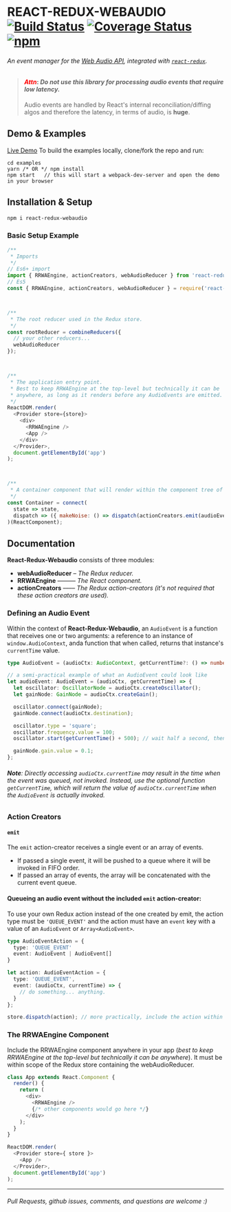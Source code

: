 # REACT-REDUX-WEBAUDIO [![Build Status](https://travis-ci.org/bsaphier/react-redux-webaudio.svg?branch=master)](https://travis-ci.org/bsaphier/react-redux-webaudio) [![Coverage Status](https://coveralls.io/repos/github/bsaphier/react-redux-webaudio/badge.svg?branch=master)](https://coveralls.io/github/bsaphier/react-redux-webaudio) [![npm](https://img.shields.io/npm/v/react-redux-webaudio.svg)](https://www.npmjs.com/package/react-redux-webaudio)
###### An event manager for the [Web Audio API](https://developer.mozilla.org/en-US/docs/Web/API/Web_Audio_API), integrated with [`react-redux`](https://redux.js.org/basics/usagewithreact).

> #### <span style="color:red">***Attn***</span>: *Do not use this library for processing audio events that require low latency.*
> Audio events are handled by React's internal reconciliation/diffing algos and therefore the latency, in terms of audio, is **huge**.

## Demo & Examples
[Live Demo](https://bsaphier.github.io/react-redux-webaudio/examples/public/index.html)
To build the examples locally, clone/fork the repo and run:
```
cd examples
yarn /* OR */ npm install
npm start   // this will start a webpack-dev-server and open the demo in your browser
```

## Installation & Setup
```bash
npm i react-redux-webaudio
```


### Basic Setup Example
```javascript
/**
 * Imports
 */
// Es6+ import
import { RRWAEngine, actionCreators, webAudioReducer } from 'react-redux-webaudio';
// Es5
const { RRWAEngine, actionCreators, webAudioReducer } = require('react-redux-webaudio');



/**
 * The root reducer used in the Redux store.
 */
const rootReducer = combineReducers({
  // your other reducers...
  webAudioReducer
});



/**
 * The application entry point.
 * Best to keep RRWAEngine at the top-level but technically it can be
 * anywhere, as long as it renders before any AudioEvents are emitted.
 */
ReactDOM.render(
  <Provider store={store}>
    <div>
      <RRWAEngine />
      <App />
    </div>
  </Provider>,
  document.getElementById('app')
);



/**
 * A container component that will render within the component tree of <App />
 */
const Container = connect(
  state => state,
  dispatch => ({ makeNoise: () => dispatch(actionCreators.emit(audioEvent)) })
)(ReactComponent);
```


## Documentation

**React-Redux-Webaudio** consists of three modules:
- **webAudioReducer** – *The Redux reducer.*
- **RRWAEngine** –––––– *The React component.*
- **actionCreators** –––– *The Redux action-creators (it's not required that these action creators are used).*


### Defining an Audio Event
Within the context of **React-Redux-Webaudio**, an `AudioEvent` is a function that receives one or two arguments: a reference to an instance of `window.AudioContext`, anda function that when called, returns that instance's `currentTime` value.

```ts
type AudioEvent = (audioCtx: AudioContext, getCurrentTime?: () => number) => void | any;

// a semi-practical example of what an AudioEvent could look like
let audioEvent: AudioEvent = (audioCtx, getCurrentTime) => {
  let oscillator: OscillatorNode = audioCtx.createOscillator();
  let gainNode: GainNode = audioCtx.createGain();

  oscillator.connect(gainNode);
  gainNode.connect(audioCtx.destination);

  oscillator.type = 'square';
  oscillator.frequency.value = 100;
  oscillator.start(getCurrentTime() + 500); // wait half a second, then make sound.

  gainNode.gain.value = 0.1;
};
```
###### ***Note***: Directly accessing `audioCtx.currentTime` may result in the time when the event was queued, not invoked. Instead, use the optional function `getCurrentTime`, which will return the value of `audioCtx.currentTime` when the `AudioEvent` is actually invoked.

### Action Creators
#### `emit`
The `emit` action-creator receives a single event or an array of events.
- If passed a single event, it will be pushed to a queue where it will be invoked in FIFO order.
- If passed an array of events, the array will be concatenated with the current event queue.

#### Queueing an audio event without the included `emit` action-creator:
To use your own Redux action instead of the one created by emit, the action type must be `'QUEUE_EVENT'` and the action must have an `event` key with a value of an `AudioEvent` or `Array<AudioEvent>`.

```ts
type AudioEventAction = {
  type: 'QUEUE_EVENT'
  event: AudioEvent | AudioEvent[]
}

let action: AudioEventAction = {
  type: 'QUEUE_EVENT',
  event: (audioCtx, currentTime) => {
    // do something... anything.
  }
};

store.dispatch(action); // more practically, include the action within a mapDispatchToProps function.
```


### The RRWAEngine Component
Include the RRWAEngine component anywhere in your app (*best to keep RRWAEngine at the top-level but technically it can be anywhere*). It must be within scope of the Redux store containing the webAudioReducer.
```js
class App extends React.Component {
  render() {
    return (
      <div>
        <RRWAEngine />
        {/* other components would go here */}
      </div>
    );
  }
}

ReactDOM.render(
  <Provider store={ store }>
    <App />
  </Provider>,
  document.getElementById('app')
);
```

---

###### *Pull Requests, github issues, comments, and questions are welcome* :)
